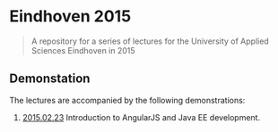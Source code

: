 Eindhoven 2015
==============

> A repository for a series of lectures for the University of Applied
> Sciences Eindhoven in 2015

Demonstation
------------

The lectures are accompanied by the following demonstrations:

1. [2015.02.23][] Introduction to AngularJS and Java EE development.

[2015.02.23]: https://github.com/dvberkel/eindhoven.2015.02.23

